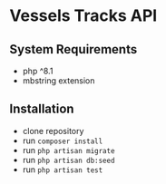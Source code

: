 # Vessels Tracks API

## System Requirements

* php ^8.1
* mbstring extension

## Installation

* clone repository
* run `composer install`
* run `php artisan migrate`
* run `php artisan db:seed`
* run `php artisan test`